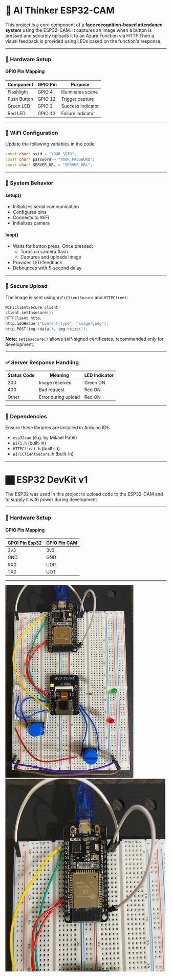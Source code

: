 # 📸 AI Thinker ESP32-CAM  

This project is a core component of a **face recognition-based attendance system** using the ESP32-CAM. It captures an image when a button is pressed and securely uploads it to an Azure Function via HTTP.Then a visual feedback is provided using LEDs based on the function's response.

---

### 🔧 Hardware Setup

#### GPIO Pin Mapping

| Component     | GPIO Pin | Purpose           |
| ------------- | -------- | ----------------- |
| Flashlight    | GPIO 4   | Illuminates scene |
| Push Button   | GPIO 12  | Trigger capture   |
| Green LED     | GPIO 2   | Success indicator |
| Red LED       | GPIO 13  | Failure indicator |

---

### 📁 WiFi Configuration

Update the following variables in the code:

```cpp
const char* ssid = "YOUR_SSID";
const char* password = "YOUR_PASSWORD";
const char* SERVER_URL = "SERVER_URL";
```

---

### 🚀 System Behavior

#### setup()
- Initializes serial communication
- Configures pins
- Connects to WiFi
- Initializes camera

#### loop()
- Waits for button press, Once pressed:
    - Turns on camera flash  
    - Captures and uploads image
- Provides LED feedback
- Debounces with 5-second delay

---

### 🔐 Secure Upload

The image is sent using `WiFiClientSecure` and `HTTPClient`:

```cpp
WiFiClientSecure client;
client.setInsecure();
HTTPClient http;
http.addHeader("Content-Type", "image/jpeg");
http.POST(img->data(), img->size());
```

**Note:** `setInsecure()` allows self-signed certificates, recommended only for development.

---

### ✅ Server Response Handling

| Status Code | Meaning             | LED Indicator |
| ----------- | ------------------- | ------------- |
| 200         | Image received      | Green ON      |
| 400         | Bad request         | Red ON        |
| Other       | Error during upload | Red ON        |

---

### 💼 Dependencies

Ensure these libraries are installed in Arduino IDE:

- `esp32cam` (e.g. by Mikael Patel)
- `WiFi.h` (built-in)
- `HTTPClient.h` (built-in)
- `WiFiClientSecure.h` (built-in)

---
# 🏿 ESP32 DevKit v1

The ESP32 was used in this project to upload code to the ESP32-CAM and to supply it with power during development.

---

### 🔧 Hardware Setup

#### GPIO Pin Mapping

| GPOI Pin Esp32| GPIO Pin CAM | 
| ------------- | --------     | 
| 3v3           |   3v3        | 
| GND           |   GND        | 
| RX0           |   UOR        | 
| TX0           |   UOT        | 

---
<img src='connection/Overall.jpeg' width="400px" height="600px" alt="overall connections" >
<img src='connection/esp32.jpeg' width="500px" height="600px" alt="esp32 image">
<img src='connection/espcam.jpeg' width="400px" height="600px" alt="esp32-cam image>